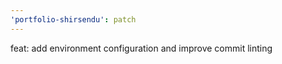 ```yaml
---
'portfolio-shirsendu': patch
---
```


feat: add environment configuration and improve commit linting

